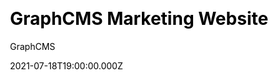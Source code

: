 ---
title: GraphCMS Marketing Website
github: https://github.com/hygraph/reference-marketing-website
demo: https://marketing-websites.withheadlesscms.com/
author: GraphCMS
date: 2021-07-18T19:00:00.000Z
ssg:
  - Nextjs
cms:
  - GraphCMS
css:
  - Tailwind
category:
  - Business
description: Next.js starter for creating a SaaS Marketing Website with GraphCMS
draft: false
publish_date: '2020-05-26T10:38:33Z'
update_date: '2022-09-02T17:41:06Z'
github_star: 104
github_fork: 38
---